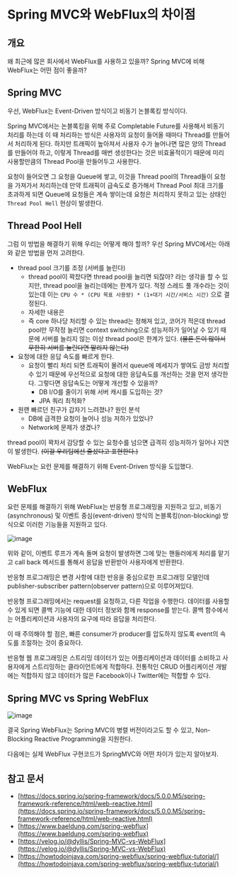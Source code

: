 # Spring MVC와 WebFlux의 차이점

## 개요

왜 최근에 많은 회사에서 WebFlux를 사용하고 있을까? Spring MVC에 비해 WebFlux는 어떤 점이 좋을까?

## Spring MVC

우선, WebFlux는 Event-Driven 방식이고 비동기 논블록킹 방식이다. 

Spring MVC에서는 논블록킹을 위해 주로 Completable Future를 사용해서 비동기 처리를 하는데 이 때 처리하는 방식은 사용자의 요청이 들어올 때마다 Thread를 만들어서 처리하게 된다. 하지만 트래픽이 높아져서 사용자 수가 늘어나면 많은 양의 Thread를 만들어야 하고, 이렇게 Thread를 매번 생성한다는 것은 비효율적이기 때문에 미리 사용할만큼의 Thread Pool을 만들어두고 사용한다.

요청이 들어오면 그 요청을 Queue에 쌓고, 이것을 Thread pool의 Thread들이 요청을 가져가서 처리하는데 만약 트래픽이 급속도로 증가해서 Thread Pool 최대 크기를 초과하게 되면 Queue에 요청들은 계속 쌓이는데 요청은 처리하지 못하고 있는 상태인 `Thread Pool Hell` 현상이 발생한다.

## Thread Pool Hell

그럼 이 방법을 해결하기 위해 우리는 어떻게 해야 할까? 우선 Spring MVC에서는 아래와 같은 방법을 먼저 고려한다.

- thread pool 크기를 조정 (서버를 늘린다)
    - thread pool이 꽉찼다면 thread pool을 늘리면 되잖아? 라는 생각을 할 수 있지만, thread pool을 늘리는데에는 한계가 있다. 적정 스레드 풀 개수라는 것이 있는데 이는 `CPU 수 * (CPU 목표 사용량) * (1+대기 시간/서비스 시간)` 으로 결정된다.
    - 자세한 내용은
    - 즉 core 하나당 처리할 수 있는 thread는 정해져 있고, 코어가 적은데 thread pool만 무작정 늘리면 context switching으로 성능저하가 일어날 수 있기 때문에 서버를 늘리지 않는 이상 thread pool은 한계가 있다. ~~(물론 돈이 많아서 무한히 서버를 늘린다면 말리지 않는다)~~
- 요청에 대한 응답 속도를 빠르게 한다.
    - 요청이 빨리 처리 되면 트래픽이 몰려서 queue에 메세지가 쌓여도 금방 처리할 수 있기 때문에 우선적으로 요청에 대한 응답속도를 개선하는 것을 먼저 생각한다. 그렇다면 응답속도는 어떻게 개선할 수 있을까?
        - DB I/O를 줄이기 위해 서버 캐시를 도입하는 것?
        - JPA 쿼리 최적화?
- 원랜 빠르던 친구가 갑자기 느려졌나? 원인 분석
    - DB에 급격한 요청이 늘어나 성능 저하가 있었나?
    - Network에 문제가 생겼나?

thread pool이 꽉차서 감당할 수 있는 요청수를 넘으면 급격히 성능저하가 일어나 지연이 발생한다. ~~(이걸 우리팀에선 줄섰다고 표현한다.)~~

WebFlux는 요런 문제를 해결하기 위해 Event-Driven 방식을 도입했다.

## WebFlux

요런 문제를 해결하기 위해 WebFlux는 반응형 프로그래밍을 지원하고 있고, 비동기(asynchronous) 및 이벤트 중심(event-driven) 방식의 논블록킹(non-blocking) 방식으로 이러한 기능들을 지원하고 있다.

![image](https://user-images.githubusercontent.com/81155786/144877642-3a9cd99a-29df-4feb-a862-1b22d5f8d11d.png)

위와 같이, 이벤트 루프가 계속 돌며 요청이 발생하면 그에 맞는 핸들러에게 처리를 맡기고 call back 메서드를 통해서 응답을 반환받아 사용자에게 반환한다.

반응형 프로그래밍은 변경 사항에 대한 반응을 중심으로한 프로그래밍 모델인데 publisher-subscriber pattern(observer pattern)으로 이루어져있다.

반응형 프로그래밍에서는 request를 요청하고, 다른 작업을 수행한다. 데이터를 사용할 수 있게 되면 콜백 기능에 대한 데이터 정보와 함께 response를 받는다. 콜백 함수에서는 어플리케이션과 사용자의 요구에 따라 응답을 처리한다.

이 때 주의해야 할 점은, 빠른 consumer가 producer를 압도하지 않도록 event의 속도를 조절하는 것이 중요하다.

반응형 웹 프로그래밍은 스트리밍 데이터가 있는 어플리케이션과 데이터를 소비하고 사용자에게 스트리밍하는 클라이언트에게 적합하다. 전통적인 CRUD 어플리케이션 개발에는 적합하지 않고 데이터가 많은 Facebook이나 Twitter에는 적합할 수 있다.

## Spring MVC vs Spring WebFlux

![image](https://user-images.githubusercontent.com/81155786/144877711-f5608337-bbb0-4a03-9311-52d66b0807e9.png)

결국 Spring WebFlux는 Spring MVC의 병렬 버전이라고도 할 수 있고, Non-Blocking Reactive Programming을 지원한다.

다음에는 실제 WebFlux 구현코드가 SpringMVC와 어떤 차이가 있는지 알아보자.

## 참고 문서

- [https://docs.spring.io/spring-framework/docs/5.0.0.M5/spring-framework-reference/html/web-reactive.html](https://docs.spring.io/spring-framework/docs/5.0.0.M5/spring-framework-reference/html/web-reactive.html)
- [https://www.baeldung.com/spring-webflux](https://www.baeldung.com/spring-webflux)
- [https://velog.io/@dyllis/Spring-MVC-vs-WebFlux](https://velog.io/@dyllis/Spring-MVC-vs-WebFlux)
- [https://howtodoinjava.com/spring-webflux/spring-webflux-tutorial/](https://howtodoinjava.com/spring-webflux/spring-webflux-tutorial/)